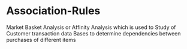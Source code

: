 # Association-Rules
Market Basket Analysis or Affinity Analysis which is used to Study of Customer transaction data Bases to determine dependencies between purchases of different items 
